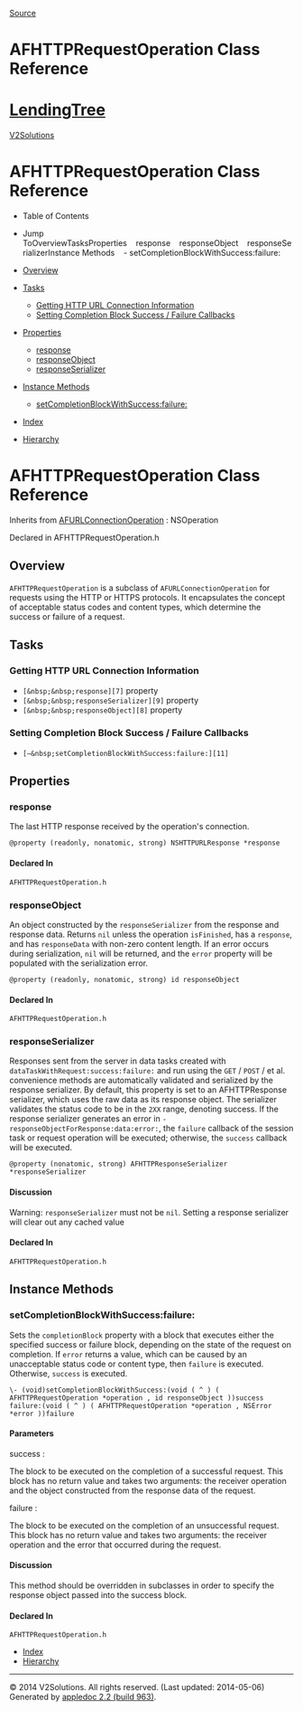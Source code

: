
[Source](http://myv2.v2solutions.com/emailer/AFHTTPRequestOperation.html "Permalink to AFHTTPRequestOperation Class Reference")

# AFHTTPRequestOperation Class Reference

# [LendingTree ][1]

[V2Solutions][1]

# AFHTTPRequestOperation Class Reference

* Table of Contents
* Jump ToOverviewTasksProperties&nbsp;&nbsp;&nbsp;&nbsp;response&nbsp;&nbsp;&nbsp;&nbsp;responseObject&nbsp;&nbsp;&nbsp;&nbsp;responseSerializerInstance Methods&nbsp;&nbsp;&nbsp;&nbsp;- setCompletionBlockWithSuccess:failure:
* [Overview][2]
* [Tasks][3]
    * [Getting HTTP URL Connection Information][4]
    * [Setting Completion Block Success / Failure Callbacks][5]
* [Properties][6]
    * [response][7]
    * [responseObject][8]
    * [responseSerializer][9]
* [Instance Methods][10]
    * [setCompletionBlockWithSuccess:failure:][11]

* [Index][1]
* [Hierarchy][12]

# AFHTTPRequestOperation Class Reference

Inherits from
[AFURLConnectionOperation][13] : NSOperation

Declared in
AFHTTPRequestOperation.h

## Overview

`AFHTTPRequestOperation` is a subclass of `AFURLConnectionOperation` for requests using the HTTP or HTTPS protocols. It encapsulates the concept of acceptable status codes and content types, which determine the success or failure of a request.

## Tasks

### Getting HTTP URL Connection Information

* `[&nbsp;&nbsp;response][7]` property
* `[&nbsp;&nbsp;responseSerializer][9]` property
* `[&nbsp;&nbsp;responseObject][8]` property

### Setting Completion Block Success / Failure Callbacks

* `[–&nbsp;setCompletionBlockWithSuccess:failure:][11]`

## Properties

### response

The last HTTP response received by the operation's connection.

`@property (readonly, nonatomic, strong) NSHTTPURLResponse *response`

#### Declared In

`AFHTTPRequestOperation.h`


### responseObject

An object constructed by the `responseSerializer` from the response and response data. Returns `nil` unless the operation `isFinished`, has a `response`, and has `responseData` with non-zero content length. If an error occurs during serialization, `nil` will be returned, and the `error` property will be populated with the serialization error.

`@property (readonly, nonatomic, strong) id responseObject`

#### Declared In

`AFHTTPRequestOperation.h`


### responseSerializer

Responses sent from the server in data tasks created with `dataTaskWithRequest:success:failure:` and run using the `GET` / `POST` / et al. convenience methods are automatically validated and serialized by the response serializer. By default, this property is set to an AFHTTPResponse serializer, which uses the raw data as its response object. The serializer validates the status code to be in the `2XX` range, denoting success. If the response serializer generates an error in `-responseObjectForResponse:data:error:`, the `failure` callback of the session task or request operation will be executed; otherwise, the `success` callback will be executed.

`@property (nonatomic, strong) AFHTTPResponseSerializer *responseSerializer`

#### Discussion

Warning: `responseSerializer` must not be `nil`. Setting a response serializer will clear out any cached value

#### Declared In

`AFHTTPRequestOperation.h`


## Instance Methods

### setCompletionBlockWithSuccess:failure:

Sets the `completionBlock` property with a block that executes either the specified success or failure block, depending on the state of the request on completion. If `error` returns a value, which can be caused by an unacceptable status code or content type, then `failure` is executed. Otherwise, `success` is executed.

`\- (void)setCompletionBlockWithSuccess:(void ( ^ ) ( AFHTTPRequestOperation *operation , id responseObject ))success failure:(void ( ^ ) ( AFHTTPRequestOperation *operation , NSError *error ))failure`

#### Parameters

success
:

The block to be executed on the completion of a successful request. This block has no return value and takes two arguments: the receiver operation and the object constructed from the response data of the request.

failure
:

The block to be executed on the completion of an unsuccessful request. This block has no return value and takes two arguments: the receiver operation and the error that occurred during the request.

#### Discussion

This method should be overridden in subclasses in order to specify the response object passed into the success block.

#### Declared In

`AFHTTPRequestOperation.h`


* [Index][1]
* [Hierarchy][12]

* * *

© 2014 V2Solutions. All rights reserved. (Last updated: 2014-05-06)
Generated by [appledoc 2.2 (build 963)][14].

[1]: http://myv2.v2solutions.com/index.html
[2]: http://myv2.v2solutions.com#overview
[3]: http://myv2.v2solutions.com#tasks
[4]: http://myv2.v2solutions.com#task_Getting%20HTTP%20URL%20Connection%20Information
[5]: http://myv2.v2solutions.com#task_Setting%20Completion%20Block%20Success%20%2F%20Failure%20Callbacks
[6]: http://myv2.v2solutions.com#properties
[7]: http://myv2.v2solutions.com#%2F%2Fapi%2Fname%2Fresponse
[8]: http://myv2.v2solutions.com#%2F%2Fapi%2Fname%2FresponseObject
[9]: http://myv2.v2solutions.com#%2F%2Fapi%2Fname%2FresponseSerializer
[10]: http://myv2.v2solutions.com#instance_methods
[11]: http://myv2.v2solutions.com#%2F%2Fapi%2Fname%2FsetCompletionBlockWithSuccess%3Afailure%3A
[12]: http://myv2.v2solutions.com/hierarchy.html
[13]: http://myv2.v2solutions.com/Classes/AFURLConnectionOperation.html
[14]: http://appledoc.gentlebytes.com
  